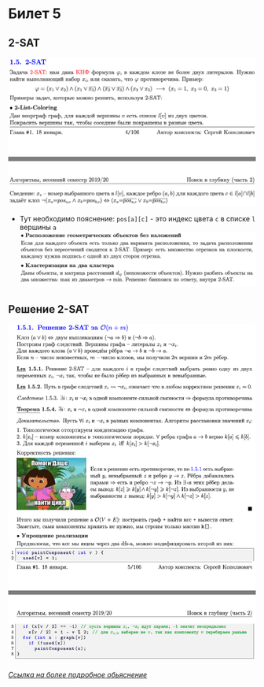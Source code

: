 # Билет 5
## 2-SAT
![2 list clolring](../algo_data/ticket_5_1.png)
- Тут необходимо пояснение: ```pos[a][c]``` - это индекс цвета ```c``` в списке ```l``` вершины ```a```
![2 list clolring](../algo_data/ticket_5_2.png)

## Решение 2-SAT
![2 list clolring](../algo_data/ticket_5_3.png)

###### [Ссылка на более подробное обьяснение](https://e-maxx.ru/algo/2_sat)
